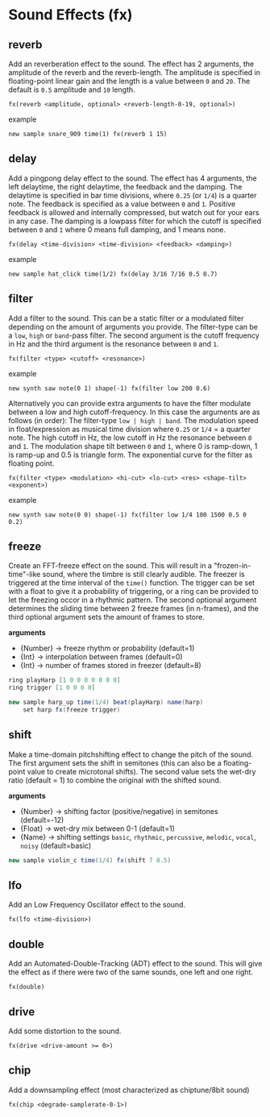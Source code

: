 # Sound Effects (fx)

## reverb

Add an reverberation effect to the sound. The effect has 2 arguments, the amplitude of the reverb and the reverb-length. The amplitude is specified in floating-point linear gain and the length is a value between `0` and `20`. The default is `0.5` amplitude and `10` length.

```
fx(reverb <amplitude, optional> <reverb-length-0-19, optional>)
```
example
```
new sample snare_909 time(1) fx(reverb 1 15)
```

## delay

Add a pingpong delay effect to the sound. The effect has 4 arguments, the left delaytime, the right delaytime, the feedback and the damping. The delaytime is specified in bar time divisions, where `0.25` (or `1/4`) is a quarter note. The feedback is specified as a value between `0` and `1`. Positive feedback is allowed and internally compressed, but watch out for your ears in any case. The damping is a lowpass filter for which the cutoff is specified between `0` and `1` where 0 means full damping, and 1 means none.

```
fx(delay <time-division> <time-division> <feedback> <damping>)
```
example
```
new sample hat_click time(1/2) fx(delay 3/16 7/16 0.5 0.7)
```

## filter

Add a filter to the sound. This can be a static filter or a modulated filter depending on the amount of arguments you provide. The filter-type can be a `low`, `high` or `band`-pass filter. The second argument is the cutoff frequency in Hz and the third argument is the resonance between `0` and `1`. 

```
fx(filter <type> <cutoff> <resonance>)
```
example
```
new synth saw note(0 1) shape(-1) fx(filter low 200 0.6)
```

Alternatively you can provide extra arguments to have the filter modulate between a low and high cutoff-frequency. In this case the arguments are as follows (in order): The filter-type `low | high | band`. The modulation speed in float/expression as musical time division where `0.25` or `1/4` = a quarter note. The high cutoff in Hz, the low cutoff in Hz the resonance between `0` and `1`. The modulation shape tilt between `0` and `1`, where 0 is ramp-down, 1 is ramp-up and 0.5 is triangle form. The exponential curve for the filter as floating point. 

```
fx(filter <type> <modulation> <hi-cut> <lo-cut> <res> <shape-tilt> <exponent>)
```
example
```
new synth saw note(0 0) shape(-1) fx(filter low 1/4 100 1500 0.5 0 0.2)
```

## freeze

Create an FFT-freeze effect on the sound. This will result in a "frozen-in-time"-like sound, where the timbre is still clearly audible. The freezer is triggered at the time interval of the `time()` function. The trigger can be set with a float to give it a probability of triggering, or a ring can be provided to let the freezing occor in a rhythmic pattern. The second optional argument determines the sliding time between 2 freeze frames (in n-frames), and the third optional argument sets the amount of frames to store.

**arguments**
- {Number} -> freeze rhythm or probability (default=1)
- {Int} -> interpolation between frames (default=0)
- {Int} -> number of frames stored in freezer (default=8)

```java
ring playHarp [1 0 0 0 0 0 0 0]
ring trigger [1 0 0 0 0]

new sample harp_up time(1/4) beat(playHarp) name(harp)
	set harp fx(freeze trigger)
```

## shift

Make a time-domain pitchshifting effect to change the pitch of the sound. The first argument sets the shift in semitones (this can also be a floating-point value to create microtonal shifts). The second value sets the wet-dry ratio (default = 1) to combine the original with the shifted sound. 

**arguments**
- {Number} -> shifting factor (positive/negative) in semitones (default=-12)
- {Float} -> wet-dry mix between 0-1 (default=1)
- {Name} -> shifting settings `basic`, `rhythmic`, `percussive`, `melodic`, `vocal`, `noisy` (default=basic) 

```java
new sample violin_c time(1/4) fx(shift 7 0.5)
```

## lfo

Add an Low Frequency Oscillator effect to the sound. 

```
fx(lfo <time-division>)
```

## double

Add an Automated-Double-Tracking (ADT) effect to the sound. This will give the effect as if there were two of the same sounds, one left and one right.

```
fx(double)
```

## drive

Add some distortion to the sound.

```
fx(drive <drive-amount >= 0>)
```

## chip

Add a downsampling effect (most characterized as chiptune/8bit sound)

```
fx(chip <degrade-samplerate-0-1>)
```